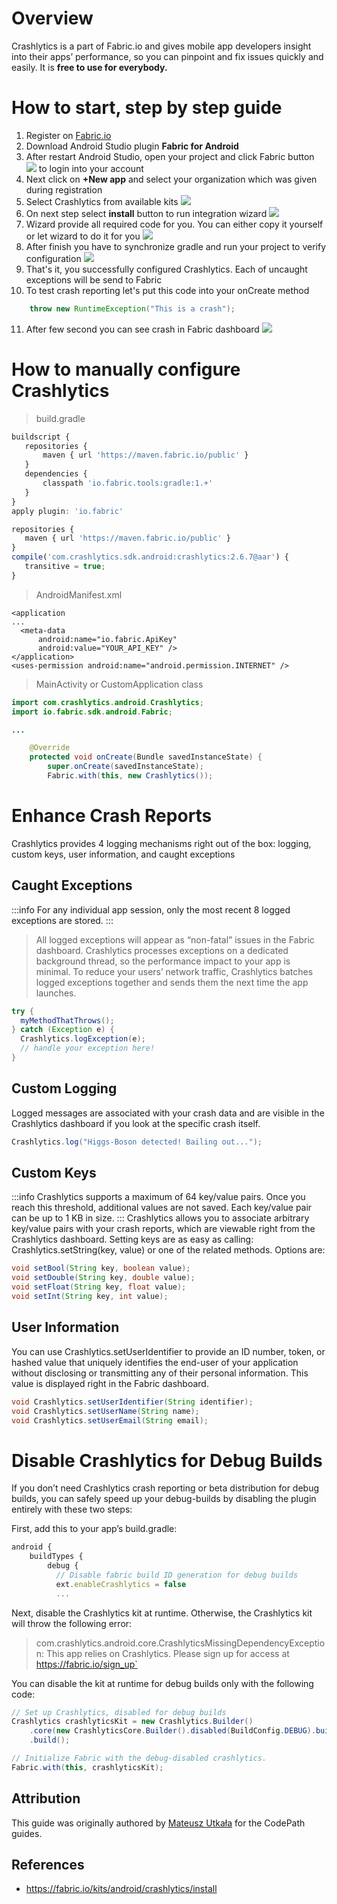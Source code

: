 # Overview

Crashlytics is a part of Fabric.io and gives mobile app developers insight into their apps’ performance, so you can pinpoint and fix issues quickly and easily. It is **free to use for everybody.**

# How to start, step by step guide

1. Register on [Fabric.io](https://fabric.io)
2. Download Android Studio plugin **Fabric for Android**
3. After restart Android Studio, open your project and click Fabric button ![](https://i.imgur.com/UobXlWS.png) to login into your account
4. Next click on **+New app** and select your organization which was given during registration
5. Select Crashlytics from available kits ![](https://i.imgur.com/K5g8HpK.png)
6. On next step select **install** button to run integration wizard ![](https://i.imgur.com/7hGWrj9.png)
7. Wizard provide all required code for you. You can either copy it yourself or let wizard to do it for you 
![](https://i.imgur.com/XBGP5XD.png)
8. After finish you have to synchronize gradle and run your project to verify configuration 
![](https://i.imgur.com/f1UAOSs.png)
9. That's it, you successfully configured Crashlytics. Each of uncaught exceptions will be send to Fabric
10. To test crash reporting let's put this code into your onCreate method
```java
    throw new RuntimeException("This is a crash");
```
11. After few second you can see crash in Fabric dashboard
![](https://i.imgur.com/MQbyJy1.png)


# How to manually configure Crashlytics 
> build.gradle
 ```javascript
buildscript {
    repositories {
        maven { url 'https://maven.fabric.io/public' }
    }
    dependencies {
        classpath 'io.fabric.tools:gradle:1.+'
    }
}
apply plugin: 'io.fabric'

repositories {
    maven { url 'https://maven.fabric.io/public' }
}
compile('com.crashlytics.sdk.android:crashlytics:2.6.7@aar') {
    transitive = true;
}
```
> AndroidManifest.xml
```xml=
<application
...
  <meta-data
      android:name="io.fabric.ApiKey"
      android:value="YOUR_API_KEY" />
</application>
<uses-permission android:name="android.permission.INTERNET" />
```

> MainActivity or CustomApplication class
```java
import com.crashlytics.android.Crashlytics;
import io.fabric.sdk.android.Fabric;

...

    @Override
    protected void onCreate(Bundle savedInstanceState) {
        super.onCreate(savedInstanceState);
        Fabric.with(this, new Crashlytics());
```


# Enhance Crash Reports
Crashlytics provides 4 logging mechanisms right out of the box: logging, custom keys, user information, and caught exceptions

## Caught Exceptions
:::info
For any individual app session, only the most recent 8 logged exceptions are stored.
:::
>All logged exceptions will appear as “non-fatal” issues in the Fabric dashboard. 
>Crashlytics processes exceptions on a dedicated background thread, so the performance impact to your app is minimal. To reduce your users’ network traffic, Crashlytics batches logged exceptions together and sends them the next time the app launches.

```java
try {
  myMethodThatThrows();
} catch (Exception e) {
  Crashlytics.logException(e);
  // handle your exception here!
}
```

## Custom Logging
Logged messages are associated with your crash data and are visible in the Crashlytics dashboard if you look at the specific crash itself.

```java
Crashlytics.log("Higgs-Boson detected! Bailing out...");
```

## Custom Keys
:::info
Crashlytics supports a maximum of 64 key/value pairs. Once you reach this threshold, additional values are not saved. Each key/value pair can be up to 1 KB in size.
:::
Crashlytics allows you to associate arbitrary key/value pairs with your crash reports, which are viewable right from the Crashlytics dashboard. Setting keys are as easy as calling: Crashlytics.setString(key, value) or one of the related methods. Options are:
```java
void setBool(String key, boolean value);
void setDouble(String key, double value);
void setFloat(String key, float value);
void setInt(String key, int value);
```
## User Information
You can use Crashlytics.setUserIdentifier to provide an ID number, token, or hashed value that uniquely identifies the end-user of your application without disclosing or transmitting any of their personal information. This value is displayed right in the Fabric dashboard.

```java
void Crashlytics.setUserIdentifier(String identifier);
void Crashlytics.setUserName(String name);
void Crashlytics.setUserEmail(String email);
```

# Disable Crashlytics for Debug Builds
If you don’t need Crashlytics crash reporting or beta distribution for debug builds, you can safely speed up your debug-builds by disabling the plugin entirely with these two steps:

First, add this to your app’s build.gradle:
```javascript
android {
    buildTypes {
        debug {
          // Disable fabric build ID generation for debug builds
          ext.enableCrashlytics = false
          ...
```
Next, disable the Crashlytics kit at runtime. Otherwise, the Crashlytics kit will throw the following error:


> com.crashlytics.android.core.CrashlyticsMissingDependencyException:
This app relies on Crashlytics. Please sign up for access at https://fabric.io/sign_up`

You can disable the kit at runtime for debug builds only with the following code:

```java
// Set up Crashlytics, disabled for debug builds
Crashlytics crashlyticsKit = new Crashlytics.Builder()
    .core(new CrashlyticsCore.Builder().disabled(BuildConfig.DEBUG).build())
    .build();

// Initialize Fabric with the debug-disabled crashlytics.
Fabric.with(this, crashlyticsKit);
```

## Attribution

This guide was originally authored by [Mateusz Utkała](https://github.com/DonMat) for the CodePath guides.

## References

* <https://fabric.io/kits/android/crashlytics/install>